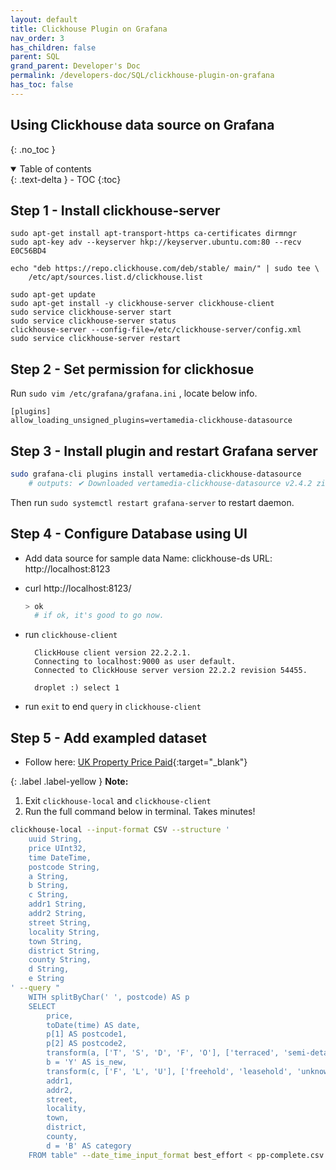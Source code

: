 ```yaml
---
layout: default    
title: Clickhouse Plugin on Grafana
nav_order: 3
has_children: false
parent: SQL
grand_parent: Developer's Doc
permalink: /developers-doc/SQL/clickhouse-plugin-on-grafana
has_toc: false
---
```


## Using Clickhouse data source on Grafana
{: .no_toc } 

<details open markdown="block">
  <summary>
    Table of contents
  </summary>
  {: .text-delta }
- TOC
{:toc}
</details>

## Step 1 - Install clickhouse-server 

```
sudo apt-get install apt-transport-https ca-certificates dirmngr
sudo apt-key adv --keyserver hkp://keyserver.ubuntu.com:80 --recv E0C56BD4

echo "deb https://repo.clickhouse.com/deb/stable/ main/" | sudo tee \
    /etc/apt/sources.list.d/clickhouse.list

sudo apt-get update
sudo apt-get install -y clickhouse-server clickhouse-client
sudo service clickhouse-server start
sudo service clickhouse-server status
clickhouse-server --config-file=/etc/clickhouse-server/config.xml
sudo service clickhouse-server restart
```

## Step 2 - Set permission for clickhosue 

Run `sudo vim /etc/grafana/grafana.ini` , locate below info.

```
[plugins]
allow_loading_unsigned_plugins=vertamedia-clickhouse-datasource
```

## Step 3 - Install plugin and restart Grafana server

```bash
sudo grafana-cli plugins install vertamedia-clickhouse-datasource
    # outputs: ✔ Downloaded vertamedia-clickhouse-datasource v2.4.2 zip successfully
```

Then run `sudo systemctl restart grafana-server` to restart daemon.

## Step 4 - Configure Database using UI 

* Add data source for sample data
        Name: clickhouse-ds
        URL: http://localhost:8123

* curl http://localhost:8123/
  ```bash
  > ok 
    # if ok, it's good to go now. 
  ```
* run `clickhouse-client` 
  ```
    ClickHouse client version 22.2.2.1.
    Connecting to localhost:9000 as user default.
    Connected to ClickHouse server version 22.2.2 revision 54455.

    droplet :) select 1
  ```

* run `exit` to end `query` in `clickhouse-client` 

## Step 5 - Add exampled dataset

* Follow here: [UK Property Price Paid](https://clickhouse.com/docs/en/getting-started/example-datasets/uk-price-paid/){:target="_blank"}

{: .label .label-yellow } 
**Note:** 

1. Exit `clickhouse-local` and `clickhouse-client`
2. Run the full command below in terminal. Takes minutes!

```bash
clickhouse-local --input-format CSV --structure '
    uuid String,
    price UInt32,
    time DateTime,
    postcode String,
    a String,
    b String,
    c String,
    addr1 String,
    addr2 String,
    street String,
    locality String,
    town String,
    district String,
    county String,
    d String,
    e String
' --query "
    WITH splitByChar(' ', postcode) AS p
    SELECT
        price,
        toDate(time) AS date,
        p[1] AS postcode1,
        p[2] AS postcode2,
        transform(a, ['T', 'S', 'D', 'F', 'O'], ['terraced', 'semi-detached', 'detached', 'flat', 'other']) AS type,
        b = 'Y' AS is_new,
        transform(c, ['F', 'L', 'U'], ['freehold', 'leasehold', 'unknown']) AS duration,
        addr1,
        addr2,
        street,
        locality,
        town,
        district,
        county,
        d = 'B' AS category
    FROM table" --date_time_input_format best_effort < pp-complete.csv | clickhouse-client --query "INSERT INTO uk_price_paid FORMAT TSV"
```